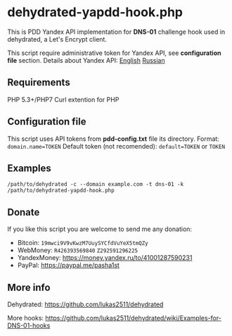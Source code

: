 # dehydrated-yapdd-hook.php

This is PDD Yandex API implementation for **DNS-01** challenge hook used in dehydrated, a Let's Encrypt client.

This script require administrative token for Yandex API, see **configuration file** section.
Details about Yandex API: [English](https://tech.yandex.com/domain/doc/about-docpage/)
[Russian](https://tech.yandex.ru/pdd/doc/about-docpage/)

## Requirements
PHP 5.3+/PHP7
Curl extention for PHP

## Configuration file
This script uses API tokens from **pdd-config.txt** file its directory.
Format: ``domain.name=TOKEN``
Default token (not recomended): ``default=TOKEN`` or ``TOKEN``

## Examples

``/path/to/dehydrated -c --domain example.com -t dns-01 -k /path/to/dehydrated-yapdd-hook.php ``

## Donate

If you like this script you are welcome to send me any donation:
* Bitcoin: ``19mwci9V9vKwzM7UuySYCfdVuYeX5tmQZy``
* WebMoney: ``R426393569840`` ``Z292591296225``
* YandexMoney: <https://money.yandex.ru/to/41001287590231>
* PayPal: <https://paypal.me/pasha1st>

## More info

Dehydrated: <https://github.com/lukas2511/dehydrated>

More hooks: <https://github.com/lukas2511/dehydrated/wiki/Examples-for-DNS-01-hooks>


